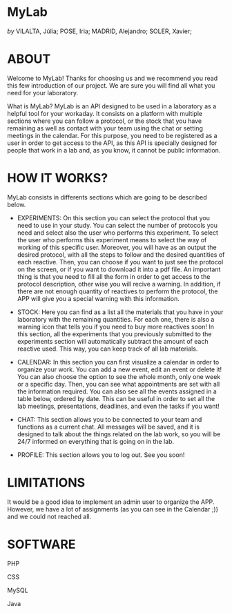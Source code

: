 **MyLab**
===================================
*by* VILALTA, Júlia; POSE, Iria; MADRID, Alejandro; SOLER, Xavier;

# ABOUT
				
Welcome to MyLab!
Thanks for choosing us and we recommend you read this few introduction of our project. We are sure you will find all what you need for your laboratory.

What is MyLab?
MyLab is an API designed to be used in a laboratory as a helpful tool for your workaday.
It consists on a platform with multiple sections where you can follow a protocol, or the stock that you have remaining as well as contact with your team using the chat or setting meetings in the calendar.
For this purpose, you need to be registered as a user in order to get access to the API, as this API is specially designed for people that work in a lab and, as you know, it cannot be public information.

# HOW IT WORKS?

MyLab consists in differents sections which are going to be described below.

- EXPERIMENTS: On this section you can select the protocol that you need to use in your study. You can select the number of protocols you need and select also the user who performs this experiment. To select the user who performs this experiment means to select the way of working of this specific user.  Moreover, you will have as an output the desired protocol, with all the steps to follow and the desired quantities of each reactive. Then,
you can choose if you want to just see the protocol on the screen, or if you want to download it into a pdf file. An important thing is that you need to fill all the form in order to get access to the protocol description, other wise you will recive a warning. In addition, if there are not enough quantity of reactives to perform the protocol, the APP will give you a special warning with this information.  

- STOCK: Here you can find as a list all the materials that you have in your laboratory with the remaining quantities. For each one, there is also a warning icon that tells you if you need to buy more reactives soon! In this section, all the experiments that you previously submitted to the experiments section will automatically subtract the amount of each reactive used. This way, you can keep track of all lab materials.  

- CALENDAR: In this section you can first visualize a calendar in order to organize your work. You can add a new event, edit an event or delete it! You can also choose the option to see the whole month, only one week or a specific day. Then, you can see what appointments are set with all the information required. You can also see all the events assigned in a table below, ordered by date. This can be useful in order to set all the lab meetings, presentations, deadlines, and even the tasks if you want!

- CHAT: This section allows you to be connected to your team and functions as a current chat. All messages will be saved, and it is designed to talk about the things related on the lab work, so you will be 24/7 informed on everything that is going on in the lab.
    
- PROFILE: This section allows you to log out. See you soon!

# LIMITATIONS  
It would be a good idea to implement an admin user to organize the APP. However, we have a lot of assignments (as you can see in the Calendar ;)) and we could not reached all.  

# SOFTWARE
PHP

CSS

MySQL

Java

